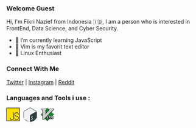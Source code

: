 ### Welcome Guest

Hi, I'm Fikri Nazief from Indonesia 🇮🇩, I am a person who is interested in FrontEnd, Data Science, and Cyber Security.

- 🌱 I’m currently learning JavaScript
- 📝 Vim is my favorit text editor
- 🐧 Linux Enthusiast

### Connect With Me
[Twitter](https://twitter.com/fikrinzf) | 
[Instagram](https://instagram.com/fikrinzf) |
[Reddit](https://www.reddit.com/user/fikrinzf)

### Languages and Tools i use : 
<img src= "assets/js.png" width="35" align="left" style="margin-right:10px;"/>
<img src= "assets/gnu-bash.png" width="35" align="left" style="margin-right:10px;"/>
<img src= "assets/vim.png" width="35" align="left" style="margin-right:10px;"/>
